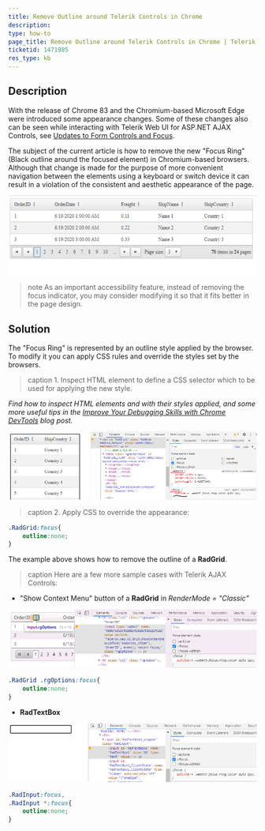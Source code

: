 ```yaml
---
title: Remove Outline around Telerik Controls in Chrome
description:
type: how-to
page_title: Remove Outline around Telerik Controls in Chrome | Telerik UI for ASP.NET AJAX
ticketid: 1471985
res_type: kb
---
```



## Description

With the release of Chrome 83 and the Chromium-based Microsoft Edge were introduced some appearance changes. Some of these changes also can be seen while interacting with Telerik Web UI for ASP.NET AJAX Controls, see [Updates to Form Controls and Focus](https://blog.chromium.org/2020/03/updates-to-form-controls-and-focus.html).

The subject of the current article is how to remove the new "Focus Ring" (Black outline around the focused element) in Chromium-based browsers. Although that change is made for the purpose of more convenient navigation between the elements using a keyboard or switch device it can result in a violation of the consistent and aesthetic appearance of the page.

![Outline demo](images/outline_grid_demo1.gif)

>note As an important accessibility feature, instead of removing the focus indicator, you may consider modifying it so that it fits better in the page design.
>

## Solution

The "Focus Ring" is represented by an outline style applied by the browser. To modify it you can apply CSS rules and override the styles set by the browsers.

>caption 1. Inspect HTML element to define a CSS selector which to be used for applying the new style. 

*Find how to inspect HTML elements and with their styles applied, and some more useful tips in the [Improve Your Debugging Skills with Chrome DevTools](https://www.telerik.com/blogs/improve-your-debugging-skills-with-chrome-devtools) blog post.*

![Inspect HTML element](images/outline_grid_inspect.png)

>caption 2. Apply CSS to override the appearance:

````CSS
.RadGrid:focus{
    outline:none;
}
````

The example above shows how to remove the outline of a **RadGrid**.

>caption Here are a few more sample cases with Telerik AJAX Controls:

- "Show Context Menu" button of a **RadGrid** in *RenderMode = "Classic"*

![RadGrid ContextMenuButton](images/outline_grid_contextmenubutton.png)

````CSS
.RadGrid .rgOptions:focus{
    outline:none;
}
````

- **RadTextBox**

![RadTextBox HTML inspect](images/outline_textbox_inspect.png)

````CSS
.RadInput:focus,
.RadInput *:focus{
    outline:none;
}
````

  

